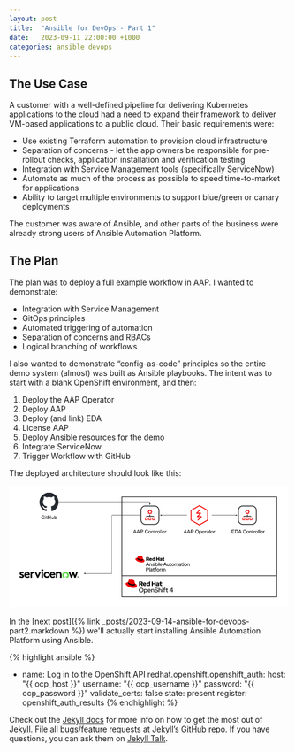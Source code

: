 ```yaml
---
layout: post
title:  "Ansible for DevOps - Part 1"
date:   2023-09-11 22:00:00 +1000
categories: ansible devops
---
```

## The Use Case

A customer with a well-defined pipeline for delivering Kubernetes applications to the cloud had a need to expand their framework to deliver VM-based applications to a public cloud. Their basic requirements were:

- Use existing Terraform automation to provision cloud infrastructure
- Separation of concerns - let the app owners be responsible for pre-rollout checks, application installation and verification testing
- Integration with Service Management tools (specifically ServiceNow)
- Automate as much of the process as possible to speed time-to-market for applications
- Ability to target multiple environments to support blue/green or canary deployments

The customer was aware of Ansible, and other parts of the business were already strong users of Ansible Automation Platform.

## The Plan

The plan was to deploy a full example workflow in AAP. I wanted to demonstrate:
- Integration with Service Management
- GitOps principles
- Automated triggering of automation
- Separation of concerns and RBACs
- Logical branching of workflows

I also wanted to demonstrate “config-as-code” principles so the entire demo system (almost) was built as Ansible playbooks. The intent was to start with a blank OpenShift environment, and then:

1. Deploy the AAP Operator
2. Deploy AAP
3. Deploy (and link) EDA
4. License AAP
5. Deploy Ansible resources for the demo
6. Integrate ServiceNow
7. Trigger Workflow with GitHub

The deployed architecture should look like this:

![Ansible DevOps Demo Architecture](/img/blog1.png)

In the [next post]({% link _posts/2023-09-14-ansible-for-devops-part2.markdown %}) we'll actually start installing Ansible Automation Platform using Ansible.

{% highlight ansible %}
- name: Log in to the OpenShift API
  redhat.openshift.openshift_auth:
    host: "{{ ocp_host }}"
    username: "{{ ocp_username }}"
    password: "{{ ocp_password }}"
    validate_certs: false
    state: present
  register: openshift_auth_results
{% endhighlight %}

Check out the [Jekyll docs][jekyll-docs] for more info on how to get the most out of Jekyll. File all bugs/feature requests at [Jekyll’s GitHub repo][jekyll-gh]. If you have questions, you can ask them on [Jekyll Talk][jekyll-talk].

[jekyll-docs]: https://jekyllrb.com/docs/home
[jekyll-gh]:   https://github.com/jekyll/jekyll
[jekyll-talk]: https://talk.jekyllrb.com/
